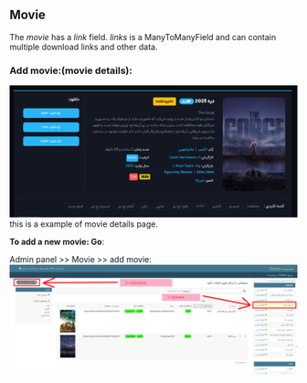 ## Movie
The *movie* has a *link* field. *links* is a ManyToManyField and can contain multiple download links and other data.

### Add movie:(movie details):
![test](../../images/add-movie.png)
this is a example of movie details page.

**To add a new movie: Go**:

Admin panel >> Movie >> add movie:
![add-movie](../../images/add-movie-1.png)
